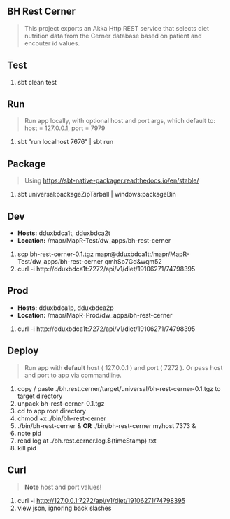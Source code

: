BH Rest Cerner
--------------
>This project exports an Akka Http REST service that selects diet nutrition data from the Cerner database based on
>patient and encouter id values.

Test
----
1. sbt clean test

Run
---
>Run app locally, with optional host and port args, which default to: host = 127.0.0.1, port = 7979
1. sbt "run localhost 7676" | sbt run

Package
-------
>Using https://sbt-native-packager.readthedocs.io/en/stable/
1. sbt universal:packageZipTarball | windows:packageBin

Dev
---
* **Hosts:** dduxbdca1t, dduxbdca2t
* **Location:** /mapr/MapR-Test/dw_apps/bh-rest-cerner
1. scp bh-rest-cerner-0.1.tgz mapr@dduxbdca1t:/mapr/MapR-Test/dw_apps/bh-rest-cerner qmhSp7Gd&wqm52
2. curl -i http://dduxbdca1t:7272/api/v1/diet/19106271/74798395

Prod
----
* **Hosts:** dduxbdca1p, dduxbdca2p
* **Location:** /mapr/MapR-Prod/dw_apps/bh-rest-cerner
1. curl -i http://dduxbdca1t:7272/api/v1/diet/19106271/74798395

Deploy
------
>Run app with **default** host ( 127.0.0.1 ) and port ( 7272 ). Or pass host and port to app via commandline.
1. copy / paste ./bh.rest.cerner/target/universal/bh-rest-cerner-0.1.tgz to target directory
2. unpack bh-rest-cerner-0.1.tgz
3. cd to app root directory
4. chmod +x ./bin/bh-rest-cerner
5. ./bin/bh-rest-cerner & **OR** ./bin/bh-rest-cerner myhost 7373 &
6. note pid
7. read log at ./bh.rest.cerner.log.${timeStamp}.txt
8. kill pid

Curl
----
>**Note** host and port values!
1. curl -i http://127.0.0.1:7272/api/v1/diet/19106271/74798395
2. view json, ignoring back slashes